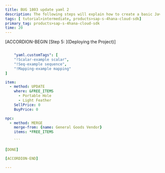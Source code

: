 ```yaml
---
title: BUG 1803 update yaml 2
description: The following steps will explain how to create a basic Java project to call OData services using the SAP S/4HANA Cloud SDK on Cloud Foundry.
tags: [ tutorial>intermediate, products>sap-s-4hana-cloud-sdk]
primary_tag: products>sap-s-4hana-cloud-sdk
time: 20
---
```


[ACCORDION-BEGIN [Step 5: ](Deploying the Project)]

```YAML

    "yaml.customTags": [
    "!Scalar-example scalar",
    "!Seq-example sequence",
    "!Mapping-example mapping"
]

item:
  - method: UPDATE
    where: &FREE_ITEMS
      - Portable Hole
      - Light Feather
    SellPrice: 0
    BuyPrice: 0

npc:
  - method: MERGE
    merge-from: {name: General Goods Vendor}
    items: *FREE_ITEMS

    ```

[DONE]

[ACCORDION-END]

---
